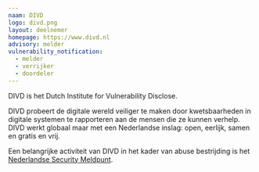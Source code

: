 ```yaml
---
naam: DIVD
logo: divd.png
layout: deelnemer
homepage: https://www.divd.nl
advisory: melder
vulnerability_notification:
  - melder
  - verrijker
  - doordeler
---
```

DIVD is het Dutch Institute for Vulnerability Disclose. 

DIVD probeert de digitale wereld veiliger te maken door kwetsbaarheden in digitale systemen te rapporteren aan de mensen die ze kunnen verhelp. DIVD werkt globaal maar met een Nederlandse inslag: open, eerlijk, samen en gratis en vrij.

Een belangrijke activiteit van DIVD in het kader van abuse bestrijding is het [Nederlandse Security Meldpunt](https://www.securitymeldpunt.nl).